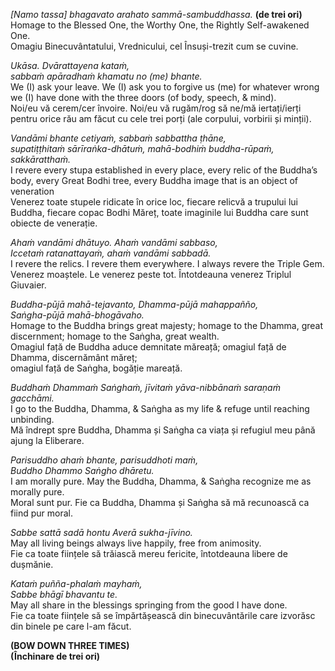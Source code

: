 *[Namo tassa] bhagavato arahato sammā-sambuddhassa.* **(de trei ori)**  
Homage to the Blessed One, the Worthy One, the Rightly Self-awakened One.  
Omagiu Binecuvântatului, Vrednicului, cel Însuși-trezit cum se cuvine.  

*Ukāsa. Dvārattayena kataṁ,*  
*sabbaṁ apāradhaṁ khamatu no (me) bhante.*  
We (I) ask your leave. We (I) ask you to forgive us (me) for whatever wrong we (I) have done with the three doors (of body, speech, & mind).  
Noi/eu vă cerem/cer învoire. Noi/eu vă rugăm/rog să ne/mă iertați/ierți pentru orice rău am făcut cu cele trei porți (ale corpului, vorbirii și minții).  

*Vandāmi bhante cetiyaṁ, sabbaṁ sabbattha ṭhāne,*  
*supatiṭṭhitaṁ sārīraṅka-dhātuṁ, mahā-bodhiṁ buddha-rūpaṁ, sakkāratthaṁ.*  
I revere every stupa established in every place, every relic of the Buddha’s body, every Great Bodhi tree, every Buddha image that is an object of veneration  
Venerez toate stupele ridicate în orice loc, fiecare relicvă a trupului lui Buddha, fiecare copac Bodhi Măreț, toate imaginile lui Buddha care sunt obiecte de venerație.  

*Ahaṁ vandāmi dhātuyo. Ahaṁ vandāmi sabbaso,*  
*Iccetaṁ ratanattayaṁ, ahaṁ vandāmi sabbadā.*  
I revere the relics. I revere them everywhere. I always revere the Triple Gem.  
Venerez moaștele. Le venerez peste tot. Întotdeauna venerez Triplul Giuvaier.  

*Buddha-pūjā mahā-tejavanto, Dhamma-pūjā mahappañño,*  
*Saṅgha-pūjā mahā-bhogāvaho.*  
Homage to the Buddha brings great majesty; homage to the Dhamma, great discernment; homage to the Saṅgha, great wealth.  
Omagiul față de Buddha aduce demnitate măreață; omagiul față de Dhamma, discernământ măreț;  
omagiul față de Saṅgha, bogăție mareață.  

*Buddhaṁ Dhammaṁ Saṅghaṁ,*
*jīvitaṁ yāva-nibbānaṁ saraṇaṁ gacchāmi.*  
I go to the Buddha, Dhamma, & Saṅgha as my life & refuge until reaching unbinding.  
Mă îndrept spre Buddha, Dhamma și Saṅgha ca viața și refugiul meu până ajung la Eliberare.  

*Parisuddho ahaṁ bhante, parisuddhoti maṁ,*  
*Buddho Dhammo Saṅgho dhāretu.*  
I am morally pure. May the Buddha, Dhamma, & Saṅgha recognize me as morally pure.  
Moral sunt pur. Fie ca Buddha, Dhamma și Saṅgha să mă recunoască ca fiind pur moral.  

*Sabbe sattā sadā hontu     Averā sukha-jīvino.*  
May all living beings always live happily, free from animosity.  
Fie ca toate ființele să trăiască mereu fericite, întotdeauna libere de dușmănie.  

*Kataṁ puñña-phalaṁ mayhaṁ,*  
*Sabbe bhāgī bhavantu te.*  
May all share in the blessings springing from the good I have done.  
Fie ca toate ființele să se împărtășească din binecuvântările care izvorăsc din binele pe care l-am făcut.  

**(BOW DOWN THREE TIMES)**  
**(Închinare de trei ori)**
